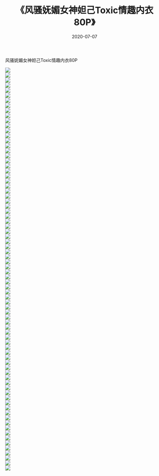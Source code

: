 ﻿---
layout: post
title:  《风骚妩媚女神妲己Toxic情趣内衣80P》
date:   2020-07-07
img: http://img.660000.xyz/Sharelink/性感/2020/风骚妩媚女神妲己Toxic情趣内衣80P/000.jpg
categories: [美女, 清纯, 唯美]
---

风骚妩媚女神妲己Toxic情趣内衣80P

  ![](http://img.660000.xyz/Sharelink/性感/2020/风骚妩媚女神妲己Toxic情趣内衣80P/001.jpg) <br> ![](http://img.660000.xyz/Sharelink/性感/2020/风骚妩媚女神妲己Toxic情趣内衣80P/002.jpg) <br> ![](http://img.660000.xyz/Sharelink/性感/2020/风骚妩媚女神妲己Toxic情趣内衣80P/003.jpg) <br> ![](http://img.660000.xyz/Sharelink/性感/2020/风骚妩媚女神妲己Toxic情趣内衣80P/004.jpg) <br> ![](http://img.660000.xyz/Sharelink/性感/2020/风骚妩媚女神妲己Toxic情趣内衣80P/005.jpg) <br> ![](http://img.660000.xyz/Sharelink/性感/2020/风骚妩媚女神妲己Toxic情趣内衣80P/006.jpg) <br> ![](http://img.660000.xyz/Sharelink/性感/2020/风骚妩媚女神妲己Toxic情趣内衣80P/007.jpg) <br> ![](http://img.660000.xyz/Sharelink/性感/2020/风骚妩媚女神妲己Toxic情趣内衣80P/008.jpg) <br> ![](http://img.660000.xyz/Sharelink/性感/2020/风骚妩媚女神妲己Toxic情趣内衣80P/009.jpg) <br> ![](http://img.660000.xyz/Sharelink/性感/2020/风骚妩媚女神妲己Toxic情趣内衣80P/010.jpg) <br> ![](http://img.660000.xyz/Sharelink/性感/2020/风骚妩媚女神妲己Toxic情趣内衣80P/011.jpg) <br> ![](http://img.660000.xyz/Sharelink/性感/2020/风骚妩媚女神妲己Toxic情趣内衣80P/012.jpg) <br> ![](http://img.660000.xyz/Sharelink/性感/2020/风骚妩媚女神妲己Toxic情趣内衣80P/013.jpg) <br> ![](http://img.660000.xyz/Sharelink/性感/2020/风骚妩媚女神妲己Toxic情趣内衣80P/014.jpg) <br> ![](http://img.660000.xyz/Sharelink/性感/2020/风骚妩媚女神妲己Toxic情趣内衣80P/015.jpg) <br> ![](http://img.660000.xyz/Sharelink/性感/2020/风骚妩媚女神妲己Toxic情趣内衣80P/016.jpg) <br> ![](http://img.660000.xyz/Sharelink/性感/2020/风骚妩媚女神妲己Toxic情趣内衣80P/017.jpg) <br> ![](http://img.660000.xyz/Sharelink/性感/2020/风骚妩媚女神妲己Toxic情趣内衣80P/018.jpg) <br> ![](http://img.660000.xyz/Sharelink/性感/2020/风骚妩媚女神妲己Toxic情趣内衣80P/019.jpg) <br> ![](http://img.660000.xyz/Sharelink/性感/2020/风骚妩媚女神妲己Toxic情趣内衣80P/020.jpg) <br> ![](http://img.660000.xyz/Sharelink/性感/2020/风骚妩媚女神妲己Toxic情趣内衣80P/021.jpg) <br> ![](http://img.660000.xyz/Sharelink/性感/2020/风骚妩媚女神妲己Toxic情趣内衣80P/022.jpg) <br> ![](http://img.660000.xyz/Sharelink/性感/2020/风骚妩媚女神妲己Toxic情趣内衣80P/023.jpg) <br> ![](http://img.660000.xyz/Sharelink/性感/2020/风骚妩媚女神妲己Toxic情趣内衣80P/024.jpg) <br> ![](http://img.660000.xyz/Sharelink/性感/2020/风骚妩媚女神妲己Toxic情趣内衣80P/025.jpg) <br> ![](http://img.660000.xyz/Sharelink/性感/2020/风骚妩媚女神妲己Toxic情趣内衣80P/026.jpg) <br> ![](http://img.660000.xyz/Sharelink/性感/2020/风骚妩媚女神妲己Toxic情趣内衣80P/027.jpg) <br> ![](http://img.660000.xyz/Sharelink/性感/2020/风骚妩媚女神妲己Toxic情趣内衣80P/028.jpg) <br> ![](http://img.660000.xyz/Sharelink/性感/2020/风骚妩媚女神妲己Toxic情趣内衣80P/029.jpg) <br> ![](http://img.660000.xyz/Sharelink/性感/2020/风骚妩媚女神妲己Toxic情趣内衣80P/030.jpg) <br> ![](http://img.660000.xyz/Sharelink/性感/2020/风骚妩媚女神妲己Toxic情趣内衣80P/031.jpg) <br> ![](http://img.660000.xyz/Sharelink/性感/2020/风骚妩媚女神妲己Toxic情趣内衣80P/032.jpg) <br> ![](http://img.660000.xyz/Sharelink/性感/2020/风骚妩媚女神妲己Toxic情趣内衣80P/033.jpg) <br> ![](http://img.660000.xyz/Sharelink/性感/2020/风骚妩媚女神妲己Toxic情趣内衣80P/034.jpg) <br> ![](http://img.660000.xyz/Sharelink/性感/2020/风骚妩媚女神妲己Toxic情趣内衣80P/035.jpg) <br> ![](http://img.660000.xyz/Sharelink/性感/2020/风骚妩媚女神妲己Toxic情趣内衣80P/036.jpg) <br> ![](http://img.660000.xyz/Sharelink/性感/2020/风骚妩媚女神妲己Toxic情趣内衣80P/037.jpg) <br> ![](http://img.660000.xyz/Sharelink/性感/2020/风骚妩媚女神妲己Toxic情趣内衣80P/038.jpg) <br> ![](http://img.660000.xyz/Sharelink/性感/2020/风骚妩媚女神妲己Toxic情趣内衣80P/039.jpg) <br> ![](http://img.660000.xyz/Sharelink/性感/2020/风骚妩媚女神妲己Toxic情趣内衣80P/040.jpg) <br> ![](http://img.660000.xyz/Sharelink/性感/2020/风骚妩媚女神妲己Toxic情趣内衣80P/041.jpg) <br> ![](http://img.660000.xyz/Sharelink/性感/2020/风骚妩媚女神妲己Toxic情趣内衣80P/042.jpg) <br> ![](http://img.660000.xyz/Sharelink/性感/2020/风骚妩媚女神妲己Toxic情趣内衣80P/043.jpg) <br> ![](http://img.660000.xyz/Sharelink/性感/2020/风骚妩媚女神妲己Toxic情趣内衣80P/044.jpg) <br> ![](http://img.660000.xyz/Sharelink/性感/2020/风骚妩媚女神妲己Toxic情趣内衣80P/045.jpg) <br> ![](http://img.660000.xyz/Sharelink/性感/2020/风骚妩媚女神妲己Toxic情趣内衣80P/046.jpg) <br> ![](http://img.660000.xyz/Sharelink/性感/2020/风骚妩媚女神妲己Toxic情趣内衣80P/047.jpg) <br> ![](http://img.660000.xyz/Sharelink/性感/2020/风骚妩媚女神妲己Toxic情趣内衣80P/048.jpg) <br> ![](http://img.660000.xyz/Sharelink/性感/2020/风骚妩媚女神妲己Toxic情趣内衣80P/049.jpg) <br> ![](http://img.660000.xyz/Sharelink/性感/2020/风骚妩媚女神妲己Toxic情趣内衣80P/050.jpg) <br> ![](http://img.660000.xyz/Sharelink/性感/2020/风骚妩媚女神妲己Toxic情趣内衣80P/051.jpg) <br> ![](http://img.660000.xyz/Sharelink/性感/2020/风骚妩媚女神妲己Toxic情趣内衣80P/052.jpg) <br> ![](http://img.660000.xyz/Sharelink/性感/2020/风骚妩媚女神妲己Toxic情趣内衣80P/053.jpg) <br> ![](http://img.660000.xyz/Sharelink/性感/2020/风骚妩媚女神妲己Toxic情趣内衣80P/054.jpg) <br> ![](http://img.660000.xyz/Sharelink/性感/2020/风骚妩媚女神妲己Toxic情趣内衣80P/055.jpg) <br> ![](http://img.660000.xyz/Sharelink/性感/2020/风骚妩媚女神妲己Toxic情趣内衣80P/056.jpg) <br> ![](http://img.660000.xyz/Sharelink/性感/2020/风骚妩媚女神妲己Toxic情趣内衣80P/057.jpg) <br> ![](http://img.660000.xyz/Sharelink/性感/2020/风骚妩媚女神妲己Toxic情趣内衣80P/058.jpg) <br> ![](http://img.660000.xyz/Sharelink/性感/2020/风骚妩媚女神妲己Toxic情趣内衣80P/059.jpg) <br> ![](http://img.660000.xyz/Sharelink/性感/2020/风骚妩媚女神妲己Toxic情趣内衣80P/060.jpg) <br> ![](http://img.660000.xyz/Sharelink/性感/2020/风骚妩媚女神妲己Toxic情趣内衣80P/061.jpg) <br> ![](http://img.660000.xyz/Sharelink/性感/2020/风骚妩媚女神妲己Toxic情趣内衣80P/062.jpg) <br> ![](http://img.660000.xyz/Sharelink/性感/2020/风骚妩媚女神妲己Toxic情趣内衣80P/063.jpg) <br> ![](http://img.660000.xyz/Sharelink/性感/2020/风骚妩媚女神妲己Toxic情趣内衣80P/064.jpg) <br> ![](http://img.660000.xyz/Sharelink/性感/2020/风骚妩媚女神妲己Toxic情趣内衣80P/065.jpg) <br> ![](http://img.660000.xyz/Sharelink/性感/2020/风骚妩媚女神妲己Toxic情趣内衣80P/066.jpg) <br> ![](http://img.660000.xyz/Sharelink/性感/2020/风骚妩媚女神妲己Toxic情趣内衣80P/067.jpg) <br> ![](http://img.660000.xyz/Sharelink/性感/2020/风骚妩媚女神妲己Toxic情趣内衣80P/068.jpg) <br> ![](http://img.660000.xyz/Sharelink/性感/2020/风骚妩媚女神妲己Toxic情趣内衣80P/069.jpg) <br> ![](http://img.660000.xyz/Sharelink/性感/2020/风骚妩媚女神妲己Toxic情趣内衣80P/070.jpg) <br> ![](http://img.660000.xyz/Sharelink/性感/2020/风骚妩媚女神妲己Toxic情趣内衣80P/071.jpg) <br> ![](http://img.660000.xyz/Sharelink/性感/2020/风骚妩媚女神妲己Toxic情趣内衣80P/072.jpg) <br> ![](http://img.660000.xyz/Sharelink/性感/2020/风骚妩媚女神妲己Toxic情趣内衣80P/073.jpg) <br> ![](http://img.660000.xyz/Sharelink/性感/2020/风骚妩媚女神妲己Toxic情趣内衣80P/074.jpg) <br> ![](http://img.660000.xyz/Sharelink/性感/2020/风骚妩媚女神妲己Toxic情趣内衣80P/075.jpg) <br> ![](http://img.660000.xyz/Sharelink/性感/2020/风骚妩媚女神妲己Toxic情趣内衣80P/076.jpg) <br> ![](http://img.660000.xyz/Sharelink/性感/2020/风骚妩媚女神妲己Toxic情趣内衣80P/077.jpg) <br> ![](http://img.660000.xyz/Sharelink/性感/2020/风骚妩媚女神妲己Toxic情趣内衣80P/078.jpg) <br> ![](http://img.660000.xyz/Sharelink/性感/2020/风骚妩媚女神妲己Toxic情趣内衣80P/079.jpg) <br> ![](http://img.660000.xyz/Sharelink/性感/2020/风骚妩媚女神妲己Toxic情趣内衣80P/080.jpg) <br>